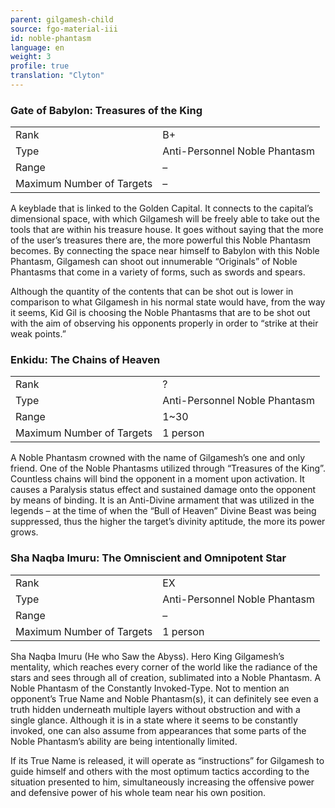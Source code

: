 ```yaml
---
parent: gilgamesh-child
source: fgo-material-iii
id: noble-phantasm
language: en
weight: 3
profile: true
translation: "Clyton"
---
```


### Gate of Babylon: Treasures of the King

<table>
  <tr><td>Rank</td><td>B+</td></tr>
  <tr><td>Type</td><td>Anti-Personnel Noble Phantasm</td></tr>
  <tr><td>Range</td><td>–</td></tr>
  <tr><td>Maximum Number of Targets</td><td>–</td></tr>
</table>

A keyblade that is linked to the Golden Capital. It connects to the capital’s dimensional space, with which Gilgamesh will be freely able to take out the tools that are within his treasure house. It goes without saying that the more of the user’s treasures there are, the more powerful this Noble Phantasm becomes. By connecting the space near himself to Babylon with this Noble Phantasm, Gilgamesh can shoot out innumerable “Originals” of Noble Phantasms that come in a variety of forms, such as swords and spears.

Although the quantity of the contents that can be shot out is lower in comparison to what Gilgamesh in his normal state would have, from the way it seems, Kid Gil is choosing the Noble Phantasms that are to be shot out with the aim of observing his opponents properly in order to “strike at their weak points.”

### Enkidu: The Chains of Heaven

<table>
  <tr><td>Rank</td><td>?</td></tr>
  <tr><td>Type</td><td>Anti-Personnel Noble Phantasm</td></tr>
  <tr><td>Range</td><td>1~30</td></tr>
  <tr><td>Maximum Number of Targets</td><td>1 person</td></tr>
</table>

A Noble Phantasm crowned with the name of Gilgamesh’s one and only friend. One of the Noble Phantasms utilized through “Treasures of the King”. Countless chains will bind the opponent in a moment upon activation. It causes a Paralysis status effect and sustained damage onto the opponent by means of binding. It is an Anti-Divine armament that was utilized in the legends – at the time of when the “Bull of Heaven” Divine Beast was being suppressed, thus the higher the target’s divinity aptitude, the more its power grows.

### Sha Naqba Imuru: The Omniscient and Omnipotent Star

<table>
  <tr><td>Rank</td><td>EX</td></tr>
  <tr><td>Type</td><td>Anti-Personnel Noble Phantasm</td></tr>
  <tr><td>Range</td><td>–</td></tr>
  <tr><td>Maximum Number of Targets</td><td>1 person</td></tr>
</table>

Sha Naqba Imuru (He who Saw the Abyss). Hero King Gilgamesh’s mentality, which reaches every corner of the world like the radiance of the stars and sees through all of creation, sublimated into a Noble Phantasm. A Noble Phantasm of the Constantly Invoked-Type. Not to mention an opponent’s True Name and Noble Phantasm(s), it can definitely see even a truth hidden underneath multiple layers without obstruction and with a single glance. Although it is in a state where it seems to be constantly invoked, one can also assume from appearances that some parts of the Noble Phantasm’s ability are being intentionally limited.

If its True Name is released, it will operate as “instructions” for Gilgamesh to guide himself and others with the most optimum tactics according to the situation presented to him, simultaneously increasing the offensive power and defensive power of his whole team near his own position.
